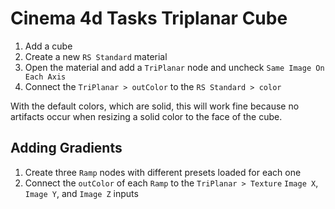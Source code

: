 # Cinema 4d Tasks Triplanar Cube

1. Add a cube
2. Create a new `RS Standard` material
3. Open the material and add a `TriPlanar` node and uncheck `Same Image On Each Axis`
4. Connect the `TriPlanar > outColor` to the `RS Standard > color`

With the default colors, which are solid, this will work fine because no artifacts occur when resizing a solid color to the face of the cube.

## Adding Gradients

1. Create three `Ramp` nodes with different presets loaded for each one
2. Connect the `outColor` of each `Ramp` to the `TriPlanar > Texture` `Image X`, `Image Y`, and `Image Z` inputs
